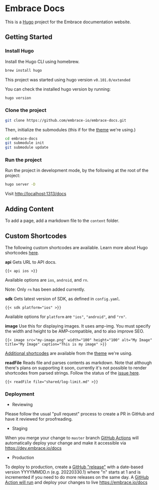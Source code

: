 # Embrace Docs

This is a [Hugo](https://gohugo.io/) project for the Embrace documentation website.

## Getting Started

### Install Hugo

Install the Hugo CLI using homebrew.

```sh
brew install hugo
```

This project was started using hugo version `v0.101.0/extended`

You can check the installed hugo version by running:

```sh
hugo version
```

### Clone the project

```sh
git clone https://github.com/embrace-io/embrace-docs.git
```

Then, initialize the submodules (this if for the [theme](https://github.com/alex-shpak/hugo-book) we're using.)

```sh
cd embrace-docs
git submodule init
git submodule update
```

### Run the project

Run the project in development mode, by the following at the root of the project:

```sh
hugo server -D
```

Visit [http://localhost:1313/docs](http://localhost:1313/docs)

## Adding Content

To add a page, add a markdown file to the `content` folder.

## Custom Shortcodes

The following custom shortcodes are available. Learn more about Hugo shortcodes
[here](https://gohugo.io/content-management/shortcodes/).

**api**
Gets URL to API docs.

```
{{< api ios >}}
```

Available options are `ios`, `android`, and `rn`.

Note: Only `rn` has been added currently. 


**sdk**
Gets latest version of SDK, as defined in `config.yaml`.

```
{{< sdk platform="ios" >}}

```

Available options for `platform` are `"ios"`, `"android"`, and `"rn"`.


**image**
Use this for displaying images. It uses amp-img. You must
specify the width and height to be AMP-compatible, and to also improve SEO.
```
{{< image src="my-image.png" width="100" height="100" alt="My Image" title="My Image" caption="This is my image" >}}
```


[Additional shortcodes](https://themes.gohugo.io/hugo-book/#shortcodes) are available from the [theme](https://github.com/alex-shpak/hugo-book) we're using.


**readFile**
Reads file and parses contents as markdown.
Note that although there's plans on supporting it soon, currently it's not possible to render shortcodes from parsed strings.
Follow the status of the [issue here](https://github.com/gohugoio/hugo/issues/6703).

```
{{< readFile file="shared/log-limit.md" >}}
```

### Deployment

- Reviewing

Please follow the usual "pull request" process to create a PR in GitHub and have it reviewed for proofreading.

- Staging

When you merge your change to `master` branch [GitHub Actions](https://github.com/embrace-io/embrace-docs/actions) will automatically deploy your change and make it accessible via https://dev.embrace.io/docs

- Production

To deploy to production, create a [GitHub "release"](https://github.com/embrace-io/embrace-docs/releases) with a date-based version YYYYMMDD.n (e.g. 20220330.1) where "n" starts at 1 and is incremented if you need to do more releases on the same day. A [GitHub Action will run](https://github.com/embrace-io/embrace-docs/actions) and deploy your changes to live https://embrace.io/docs
